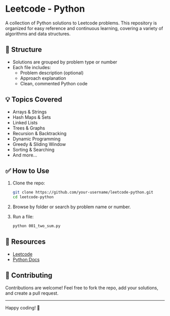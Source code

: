 # Leetcode - Python

A collection of Python solutions to Leetcode problems. This repository is organized for easy reference and continuous learning, covering a variety of algorithms and data structures.

## 📂 Structure

- Solutions are grouped by problem type or number
- Each file includes:
  - Problem description (optional)
  - Approach explanation
  - Clean, commented Python code

## 💡 Topics Covered

- Arrays & Strings  
- Hash Maps & Sets  
- Linked Lists  
- Trees & Graphs  
- Recursion & Backtracking  
- Dynamic Programming  
- Greedy & Sliding Window  
- Sorting & Searching  
- And more...

## ✅ How to Use

1. Clone the repo:
   ```bash
   git clone https://github.com/your-username/leetcode-python.git
   cd leetcode-python

2. Browse by folder or search by problem name or number.

3. Run a file:

   ```bash
   python 001_two_sum.py
   ```

## 📘 Resources

* [Leetcode](https://leetcode.com/)
* [Python Docs](https://docs.python.org/3/)

## 🙌 Contributing

Contributions are welcome! Feel free to fork the repo, add your solutions, and create a pull request.

---

Happy coding! 🚀

```
